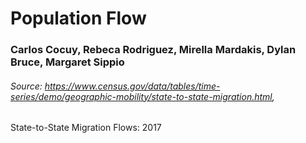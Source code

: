 # Population Flow
### Carlos Cocuy, Rebeca Rodriguez, Mirella Mardakis, Dylan Bruce, Margaret Sippio

###### Source: https://www.census.gov/data/tables/time-series/demo/geographic-mobility/state-to-state-migration.html, 
State-to-State Migration Flows: 2017

